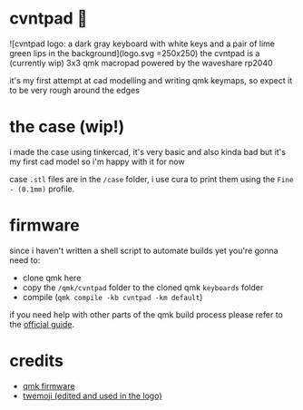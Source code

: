 # cvntpad 🍋
![cvntpad logo: a dark gray keyboard with white keys and a pair of lime green lips in the background](logo.svg =250x250)
the cvntpad is a (currently wip) 3x3 qmk macropad powered by the waveshare rp2040

it's my first attempt at cad modelling and writing qmk keymaps, so expect it to be very rough around the edges

# the case (wip!)
i made the case using tinkercad, it's very basic and also kinda bad but it's my first cad model so i'm happy with it for now

case `.stl` files are in the `/case` folder, i use cura to print them using the `Fine - (0.1mm)` profile.

# firmware
since i haven't written a shell script to automate builds yet you're gonna need to:
- clone qmk here
- copy the `/qmk/cvntpad` folder to the cloned qmk `keyboards` folder 
- compile (`qmk compile -kb cvntpad -km default`)

if you need help with other parts of the qmk build process please refer to the [official guide](https://docs.qmk.fm/#/newbs). 

# credits
- [qmk firmware](https://github.com/qmk/qmk_firmware)
- [twemoji (edited and used in the logo)](https://twemoji.twitter.com/)